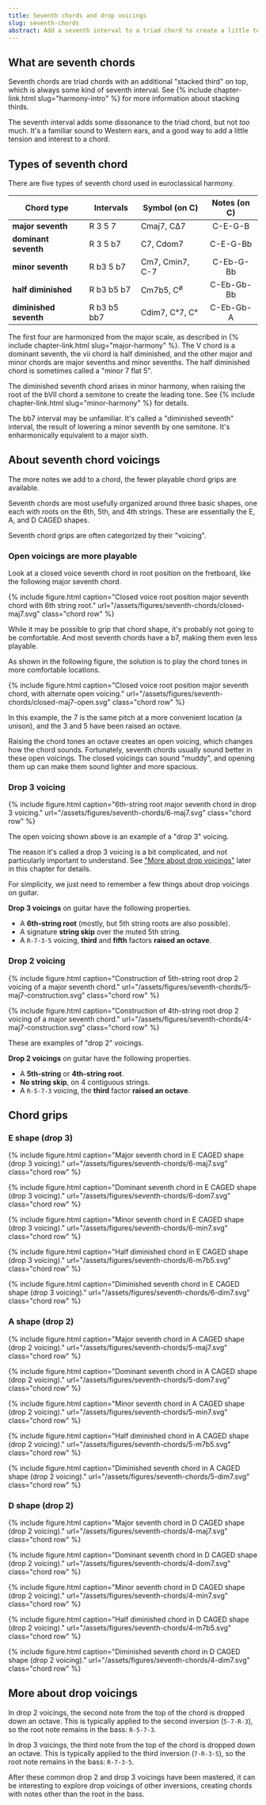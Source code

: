 ```yaml
---
title: Seventh chords and drop voicings
slug: seventh-chords
abstract: Add a seventh interval to a triad chord to create a little tension. Introducing drop 2 and drop 3 chord voicings.
---
```


## What are seventh chords

Seventh chords are triad chords with an additional "stacked third" on top,
which is always some kind of seventh interval.
See {% include chapter-link.html slug="harmony-intro" %} for more information about stacking thirds.

The seventh interval adds some dissonance to the triad chord,
but not *too* much.
It's a familiar sound to Western ears,
and a good way to add a little tension and interest to a chord.

## Types of seventh chord

There are five types of seventh chord used in euroclassical harmony.

<div class="table-wrapper" markdown="block">

| Chord type             | Intervals   | Symbol (on C)               | Notes (on C) |
|------------------------|-------------|-----------------------------|:------------:|
| **major seventh**      | R 3 5 7     | Cmaj7, C&Delta;7            | C-E-G-B      |
| **dominant seventh**   | R 3 5 b7    | C7, Cdom7                   | C-E-G-Bb     |
| **minor seventh**      | R b3 5 b7   | Cm7, Cmin7, C-7             | C-Eb-G-Bb    |
| **half diminished**    | R b3 b5 b7  | Cm7b5, C<sup>&oslash;</sup> | C-Eb-Gb-Bb   |
| **diminished seventh** | R b3 b5 bb7 | Cdim7, C&deg;7, C&deg;      | C-Eb-Gb-A    |

</div>

The first four are harmonized from the major scale,
as described in {% include chapter-link.html slug="major-harmony" %}.
The V chord is a dominant seventh,
the vii chord is half diminished,
and the other major and minor chords are major sevenths and minor sevenths.
The half diminished chord is sometimes called a "minor 7 flat 5".

The diminished seventh chord arises in minor harmony, 
when raising the root of the bVII chord a semitone to create the leading tone.
See {% include chapter-link.html slug="minor-harmony" %} for details.

The bb7 interval may be unfamiliar.
It's called a "diminished seventh" interval,
the result of lowering a minor seventh by one semitone.
It's enharmonically equivalent to a major sixth.

## About seventh chord voicings

The more notes we add to a chord,
the fewer playable chord grips are available.

Seventh chords are most usefully organized around three basic shapes,
one each with roots on the 6th, 5th, and 4th strings.
These are essentially the E, A, and D CAGED shapes.

Seventh chord grips are often categorized by their "voicing".

### Open voicings are more playable

Look at a closed voice seventh chord in root position on the fretboard,
like the following major seventh chord.

{% include figure.html
    caption="Closed voice root position major seventh chord with 6th string root."
    url="/assets/figures/seventh-chords/closed-maj7.svg" 
    class="chord row" 
%}

While it may be possible to grip that chord shape,
it's probably not going to be comfortable.
And most seventh chords have a b7,
making them even less playable.

As shown in the following figure,
the solution is to play the chord tones in more comfortable locations.

{% include figure.html
    caption="Closed voice root position major seventh chord, with alternate open voicing."
    url="/assets/figures/seventh-chords/closed-maj7-open.svg" 
    class="chord row" 
%}

In this example,
the 7 is the same pitch at a more convenient location (a unison),
and the 3 and 5 have been raised an octave.

Raising the chord tones an octave creates an open voicing,
which changes how the chord sounds.
Fortunately,
seventh chords usually sound better in these open voicings.
The closed voicings can sound "muddy",
and opening them up can make them sound lighter and more spacious.

### Drop 3 voicing

{% include figure.html
    caption="6th-string root major seventh chord in drop 3 voicing."
    url="/assets/figures/seventh-chords/6-maj7.svg" 
    class="chord row" 
%}

The open voicing shown above is an example of a "drop 3" voicing.

The reason it's called a drop 3 voicing is a bit complicated,
and not particularly important to understand.
See ["More about drop voicings"](#more-about-drop-voicings) later in this chapter for details.

For simplicity,
we just need to remember a few things about drop voicings on guitar.

**Drop 3 voicings** on guitar have the following properties.
- A **6th-string root** (mostly, but 5th string roots are also possible).
- A signature **string skip** over the muted 5th string.
- A `R-7-3-5` voicing, **third** and **fifth** factors **raised an octave**.


### Drop 2 voicing

{% include figure.html
    caption="Construction of 5th-string root drop 2 voicing of a major seventh chord."
    url="/assets/figures/seventh-chords/5-maj7-construction.svg" 
    class="chord row" 
%}

{% include figure.html
    caption="Construction of 4th-string root drop 2 voicing of a major seventh chord."
    url="/assets/figures/seventh-chords/4-maj7-construction.svg" 
    class="chord row" 
%}

These are examples of "drop 2" voicings.

**Drop 2 voicings** on guitar have the following properties.
- A **5th-string** or **4th-string root**.
- **No string skip**, on 4 contiguous strings.
- A `R-5-7-3` voicing, the **third** factor **raised an octave**.

## Chord grips

### E shape (drop 3)

{% include figure.html
    caption="Major seventh chord in E CAGED shape (drop 3 voicing)."
    url="/assets/figures/seventh-chords/6-maj7.svg" 
    class="chord row" 
%}

{% include figure.html
    caption="Dominant seventh chord in E CAGED shape (drop 3 voicing)."
    url="/assets/figures/seventh-chords/6-dom7.svg" 
    class="chord row" 
%}

{% include figure.html
    caption="Minor seventh chord in E CAGED shape (drop 3 voicing)."
    url="/assets/figures/seventh-chords/6-min7.svg" 
    class="chord row" 
%}

{% include figure.html
    caption="Half diminished chord in E CAGED shape (drop 3 voicing)."
    url="/assets/figures/seventh-chords/6-m7b5.svg" 
    class="chord row" 
%}

{% include figure.html
    caption="Diminished seventh chord in E CAGED shape (drop 3 voicing)."
    url="/assets/figures/seventh-chords/6-dim7.svg" 
    class="chord row" 
%}

### A shape (drop 2)

{% include figure.html
    caption="Major seventh chord in A CAGED shape (drop 2 voicing)."
    url="/assets/figures/seventh-chords/5-maj7.svg" 
    class="chord row" 
%}

{% include figure.html
    caption="Dominant seventh chord in A CAGED shape (drop 2 voicing)."
    url="/assets/figures/seventh-chords/5-dom7.svg" 
    class="chord row" 
%}

{% include figure.html
    caption="Minor seventh chord in A CAGED shape (drop 2 voicing)."
    url="/assets/figures/seventh-chords/5-min7.svg" 
    class="chord row" 
%}

{% include figure.html
    caption="Half diminished chord in A CAGED shape (drop 2 voicing)."
    url="/assets/figures/seventh-chords/5-m7b5.svg" 
    class="chord row" 
%}

{% include figure.html
    caption="Diminished seventh chord in A CAGED shape (drop 2 voicing)."
    url="/assets/figures/seventh-chords/5-dim7.svg" 
    class="chord row" 
%}

### D shape (drop 2)

{% include figure.html
    caption="Major seventh chord in D CAGED shape (drop 2 voicing)."
    url="/assets/figures/seventh-chords/4-maj7.svg" 
    class="chord row" 
%}

{% include figure.html
    caption="Dominant seventh chord in D CAGED shape (drop 2 voicing)."
    url="/assets/figures/seventh-chords/4-dom7.svg" 
    class="chord row" 
%}

{% include figure.html
    caption="Minor seventh chord in D CAGED shape (drop 2 voicing)."
    url="/assets/figures/seventh-chords/4-min7.svg" 
    class="chord row" 
%}

{% include figure.html
    caption="Half diminished chord in D CAGED shape (drop 2 voicing)."
    url="/assets/figures/seventh-chords/4-m7b5.svg" 
    class="chord row" 
%}

{% include figure.html
    caption="Diminished seventh chord in D CAGED shape (drop 2 voicing)."
    url="/assets/figures/seventh-chords/4-dim7.svg" 
    class="chord row" 
%}

## More about drop voicings

In drop 2 voicings,
the second note from the top of the chord is dropped down an octave.
This is typically applied to the second inversion (`5-7-R-3`),
so the root note remains in the bass:
`R-5-7-3`.

In drop 3 voicings,
the third note from the top of the chord is dropped down an octave.
This is typically applied to the third inversion (`7-R-3-5`),
so the root note remains in the bass: `R-7-3-5`.

After these common drop 2 and drop 3 voicings have been mastered,
it can be interesting to explore drop voicings of other inversions,
creating chords with notes other than the root in the bass. 
